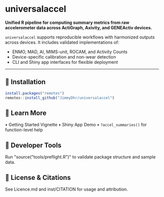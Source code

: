 # universalaccel

**Unified R pipeline for computing summary metrics from raw accelerometer data across ActiGraph, Axivity, and GENEActiv devices.**

`universalaccel` supports reproducible workflows with harmonized outputs across devices. It includes validated implementations of:

- ENMO, MAD, AI, MIMS-unit, ROCAM, and Activity Counts
- Device-specific calibration and non-wear detection
- CLI and Shiny app interfaces for flexible deployment

---

## 🚀 Installation

```r
install.packages("remotes")
remotes::install_github("JimmyDhr/universalaccel")
```

## 📖 Learn More
• Getting Started Vignette
• Shiny App Demo
• `?accel_summaries()` for function-level help

## 🧪 Developer Tools
Run "source("tools/preflight.R")" to validate package structure and sample data.

## 📜 License & Citations
See Licence.md and inst/CITATION for usage and attribution.
